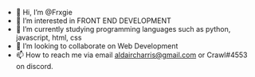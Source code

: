 - 👋 Hi, I’m @Frxgie
- 👀 I’m interested in FRONT END DEVELOPMENT
- 🌱 I’m currently studying programming languages such as python, javascript, html, css
- 💞️ I’m looking to collaborate on Web Development
- 📫 How to reach me via email aldaircharris@gmail.com or Crawl#4553 on discord.

<!---
Frxgie/Frxgie is a ✨ special ✨ repository because its `README.md` (this file) appears on your GitHub profile.
You can click the Preview link to take a look at your changes.
--->
